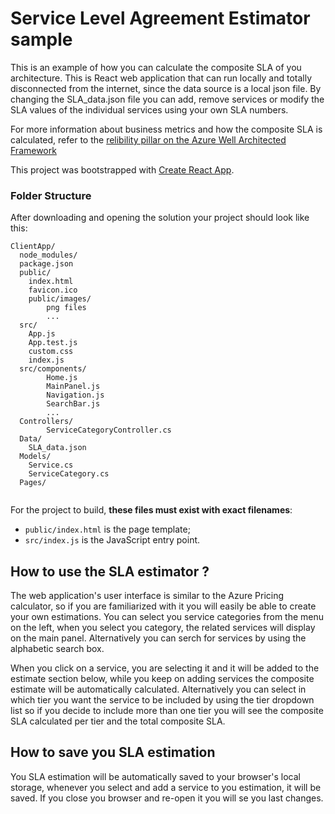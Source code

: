 # Service Level Agreement Estimator sample

This is an example of how you can calculate the composite SLA of you architecture. This is React web application that can run locally and totally disconnected from the internet, since the data source is a local json file. By changing the SLA_data.json file you can add, remove services or modify the SLA values of the individual services using your own SLA numbers.

For more information about business metrics and how the composite SLA is calculated, refer to the [relibility pillar on the Azure Well Architected Framework](https://docs.microsoft.com/azure/architecture/framework/resiliency/business-metrics#understand-service-level-agreements)

This project was bootstrapped with [Create React App](https://github.com/facebookincubator/create-react-app).

### Folder Structure

After downloading and opening the solution your project should look like this:

```
ClientApp/
  node_modules/
  package.json
  public/
    index.html
    favicon.ico
    public/images/
        png files
        ...
  src/
    App.js
    App.test.js
    custom.css
    index.js
  src/components/
        Home.js
        MainPanel.js
        Navigation.js
        SearchBar.js
        ...
  Controllers/
        ServiceCategoryController.cs
  Data/
    SLA_data.json
  Models/
    Service.cs
    ServiceCategory.cs
  Pages/
    

```

For the project to build, **these files must exist with exact filenames**:

* `public/index.html` is the page template;
* `src/index.js` is the JavaScript entry point.
 

 ## How to use the SLA estimator ?
 
 The web application's user interface is similar to the Azure Pricing calculator, so if you are familiarized with it you will easily be able to create your own estimations. You can select you service categories from the menu on the left, when you select you category, the related services will display on the main panel. Alternatively you can serch for services by using the alphabetic search box.

 When you click on a service, you are selecting it and it will be added to the estimate section below, while you keep on adding services the composite estimate will be automatically calculated. Alternatively you can select in which tier you want the service to be included by using the tier dropdown list so if you decide to include more than one tier you will see the composite SLA calculated per tier and the total composite SLA.

 ## How to save you SLA estimation

 You SLA estimation will be automatically saved to your browser's local storage, whenever you select and add a service to you estimation, it will be saved. If you close you browser and re-open it you will se you last changes.

